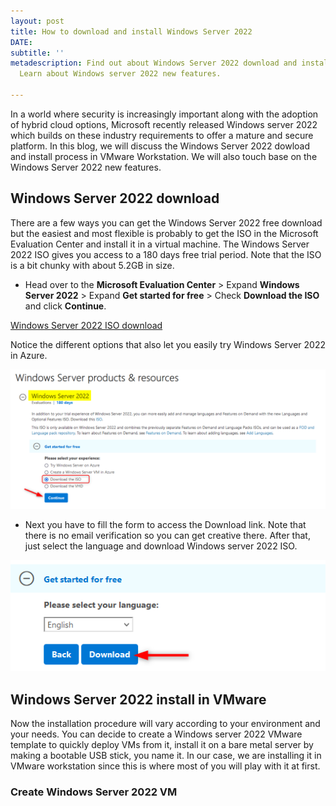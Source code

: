 ```yaml
---
layout: post
title: How to download and install Windows Server 2022
DATE: 
subtitle: ''
metadescription: Find out about Windows Server 2022 download and install in this blog.
  Learn about Windows server 2022 new features.

---
```

In a world where security is increasingly important along with the adoption of hybrid cloud options, Microsoft recently released Windows server 2022 which builds on these industry requirements to offer a mature and secure platform. In this blog, we will discuss the Windows Server 2022 dowload and install process in VMware Workstation. We will also touch base on the Windows Server 2022 new features. 

## Windows Server 2022 download

There are a few ways you can get the Windows Server 2022 free download but the easiest and most flexible is probably to get the ISO in the Microsoft Evaluation Center and install it in a virtual machine. The Windows Server 2022 ISO gives you access to a 180 days free trial period. Note that the ISO is a bit chunky with about 5.2GB in size.

* Head over to the **Microsoft Evaluation Center** > Expand **Windows Server 2022** > Expand **Get started for free** > Check **Download the ISO** and click **Continue**.

[Windows Server 2022 ISO download](https://www.microsoft.com/en-us/evalcenter/evaluate-windows-server-2022)

Notice the different options that also let you easily try Windows Server 2022 in Azure.

![Windows Server 2022 dowload](/img/ws2022-1.png "Windows server 2022 evaluation center")

* Next you have to fill the form to access the Download link. Note that there is no email verification so you can get creative there. After that, just select the language and download Windows server 2022 ISO.

![Windows server 2022 iso download](/img/ws2022-2.png "Windows server language download")

## Windows Server 2022 install in VMware

Now the installation procedure will vary according to your environment and your needs. You can decide to create a Windows server 2022 VMware template to quickly deploy VMs from it, install it on a bare metal server by making a bootable USB stick, you name it. In our case, we are installing it in VMware workstation since this is where most of you will play with it at first.

### Create Windows Server 2022 VM